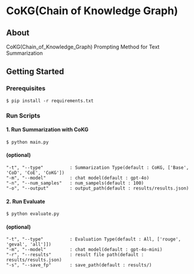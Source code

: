# CoKG(Chain of Knowledge Graph)


## About

CoKG(Chain_of_Knowledge_Graph) Prompting Method for Text Summarization

## Getting Started


### Prerequisites
```shell
$ pip install -r requirements.txt
```

### Run Scripts


#### 1. **Run Summarization with CoKG**
```shell
$ python main.py
```

#### (optional)
```shell
"-t", "--type"          : Summarization Type(default : CoKG, ['Base', 'CoD', 'CoE', 'CoKG'])
"-m", "--model"         : chat model(default : gpt-4o)
"-n", "--num_samples"   : num_sampels(default : 100)
"-o", "--output"        : output_path(default : results/results.json)
```

#### 2. **Run Evaluate**
```shell
$ python evaluate.py
```

#### (optional)
```shell
"-t", "--type"          : Evaluation Type(default : All, ['rouge', 'geval', 'all']])
"-m", "--model"         : chat model(default : gpt-4o-mini)
"-r", "--results"       : result file path(default : results/results.json)
"-s", "--save_fp"       : save_path(default : results/)
```


